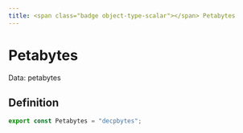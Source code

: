 ```yaml
---
title: <span class="badge object-type-scalar"></span> Petabytes
---
```

# <span class="badge object-type-scalar"></span> Petabytes

Data: petabytes

## Definition

```typescript
export const Petabytes = "decpbytes";

```
